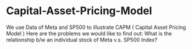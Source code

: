 # Capital-Asset-Pricing-Model

We use Data of Meta and SP500 to illustrate CAPM ( Capital Asset Pricing Model )
Here are the problems we would like to find out:
  What is the relationship b/w an individual stock of Meta v.s. SP500 Index?
